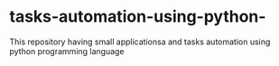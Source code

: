 # tasks-automation-using-python-
This repository having small applicationsa and tasks automation using python programming language
